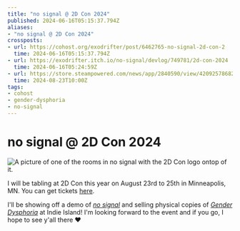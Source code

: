 ```yaml
---
title: "no signal @ 2D Con 2024"
published: 2024-06-16T05:15:37.794Z
aliases:
- "no signal @ 2D Con 2024"
crossposts:
- url: https://cohost.org/exodrifter/post/6462765-no-signal-2d-con-2
  time: 2024-06-16T05:15:37.794Z
- url: https://exodrifter.itch.io/no-signal/devlog/749781/2d-con-2024
  time: 2024-06-16T05:24:59Z
- url: https://store.steampowered.com/news/app/2840590/view/4209257868280052111
  time: 2024-08-23T10:00Z
tags:
- cohost
- gender-dysphoria
- no-signal
---
```


# no signal @ 2D Con 2024

![A picture of one of the rooms in no signal with the 2D Con logo ontop of it.](20240616051537-2dcon.png)

I will be tabling at 2D Con this year on August 23rd to 25th in Minneapolis, MN. You can get tickets [here](https://www.2dcon.net/).

I'll be showing off a demo of _[no signal](../press-kits/no-signal/index.md)_ and selling physical copies of _[Gender Dysphoria](../press-kits/gender-dysphoria/index.md)_ at Indie Island! I'm looking forward to the event and if you go, I hope to see y'all there ❤️
